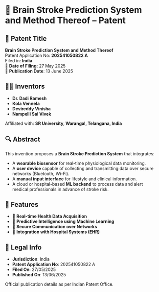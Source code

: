 # 🧠 Brain Stroke Prediction System and Method Thereof – Patent

## 📜 Patent Title
**Brain Stroke Prediction System and Method Thereof**  
Patent Application No: **202541050822 A**  
Filed in: **India**  
📅 **Date of Filing**: 27 May 2025  
📢 **Publication Date**: 13 June 2025  


## 👨‍🔬 Inventors
- **Dr. Dadi Ramesh**
- **Kola Vennela**
- **Devireddy Vinisha**
- **Nampelli Sai Vivek**

Affiliated with: **SR University, Warangal, Telangana, India**


## 🔍 Abstract

This invention proposes a **Brain Stroke Prediction System** that integrates:

- A **wearable biosensor** for real-time physiological data monitoring.
- A **user device** capable of collecting and transmitting data over secure networks (Bluetooth, Wi-Fi).
- A **manual input interface** for lifestyle and clinical information.
- A cloud or hospital-based **ML backend** to process data and alert medical professionals in advance of stroke risk.


## 🔧 Features

- 📡 **Real-time Health Data Acquisition**
- 🧠 **Predictive Intelligence using Machine Learning**
- 🔐 **Secure Communication over Networks**
- 🏥 **Integration with Hospital Systems (EHR)**


## 📑 Legal Info

- **Jurisdiction**: India  
- **Patent Application No**: 202541050822 A  
- **Filed On**: 27/05/2025  
- **Published On**: 13/06/2025  

Official publication details as per Indian Patent Office.
